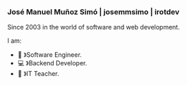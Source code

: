 ### **José Manuel Muñoz Simó | josemmsimo | irotdev**
Since 2003 in the world of software and web development.

I am:
- :satellite: 》Software Engineer.
- :computer: 》Backend Developer.
- :school: 》IT Teacher.
